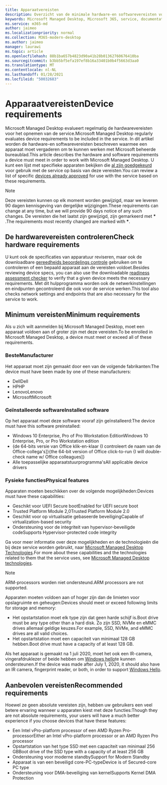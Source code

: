 ```yaml
---
title: Apparaatvereisten
description: Overzicht van de minimale hardware-en softwarevereisten voor apparaten die werken met Microsoft beheerde bureaublad
keywords: Microsoft Managed Desktop, Microsoft 365, service, documentatie
ms.service: m365-md
author: jaimeo
ms.localizationpriority: normal
ms.collection: M365-modern-desktop
ms.author: jaimeo
manager: laurawi
ms.topic: article
ms.openlocfilehash: 88b1ba657b4823d90a41b28b01362760676410ba
ms.sourcegitcommit: b3bb5bf5efa197ef8b16a33401b0b4f5663d3aa0
ms.translationtype: MT
ms.contentlocale: nl-NL
ms.lasthandoff: 01/28/2021
ms.locfileid: "50032683"
---
```

# <a name="device-requirements"></a><span data-ttu-id="e53da-104">Apparaatvereisten</span><span class="sxs-lookup"><span data-stu-id="e53da-104">Device requirements</span></span>

<span data-ttu-id="e53da-105">Microsoft Managed Desktop evalueert regelmatig de hardwarevereisten voor het opnemen van de service.</span><span class="sxs-lookup"><span data-stu-id="e53da-105">Microsoft Managed Desktop regularly evaluates device requirements to be included in the service.</span></span> <span data-ttu-id="e53da-106">In dit artikel worden de hardware-en softwarevereisten beschreven waarmee een apparaat moet vergaderen om te kunnen werken met Microsoft beheerde bureaublad.</span><span class="sxs-lookup"><span data-stu-id="e53da-106">This article describes the hardware and software requirements a device must meet in order to work with Microsoft Managed Desktop.</span></span> <span data-ttu-id="e53da-107">U kunt een lijst met specifieke apparaten bekijken die [al zijn goedgekeurd](device-list.md) voor gebruik met de service op basis van deze vereisten.</span><span class="sxs-lookup"><span data-stu-id="e53da-107">You can review a list of specific [devices already approved](device-list.md) for use with the service based on these requirements.</span></span>

> [!NOTE]
> <span data-ttu-id="e53da-108">Deze vereisten kunnen op elk moment worden gewijzigd, maar we leveren 90 dagen kennisgeving van dergelijke wijzigingen.</span><span class="sxs-lookup"><span data-stu-id="e53da-108">These requirements can change at any time, but we will provide 90 days notice of any such changes.</span></span> <span data-ttu-id="e53da-109">De vereisten die het laatst zijn gewijzigd, zijn gemarkeerd met **\*** .</span><span class="sxs-lookup"><span data-stu-id="e53da-109">The requirements most recently changed are marked with **\***.</span></span> 

## <a name="check-hardware-requirements"></a><span data-ttu-id="e53da-110">De hardwarevereisten controleren</span><span class="sxs-lookup"><span data-stu-id="e53da-110">Check hardware requirements</span></span>

<span data-ttu-id="e53da-111">U kunt ook de specificaties van apparatuur reviseren, maar ook de downloadbare [gereedheids beoordelings controle](../get-ready/readiness-assessment-downloadable.md) gebruiken om te controleren of een bepaald apparaat aan de vereisten voldoet.</span><span class="sxs-lookup"><span data-stu-id="e53da-111">Besides reviewing device specs, you can also use the downloadable [readiness assessment checker](../get-ready/readiness-assessment-downloadable.md) to verify that a given device meets the necessary requirements.</span></span> <span data-ttu-id="e53da-112">Met dit hulpprogramma worden ook de netwerkinstellingen en eindpunten gecontroleerd die ook voor de service werken.</span><span class="sxs-lookup"><span data-stu-id="e53da-112">This tool also checks network settings and endpoints that are also necessary for the service to work.</span></span>

## <a name="minimum-requirements"></a><span data-ttu-id="e53da-113">Minimum vereisten</span><span class="sxs-lookup"><span data-stu-id="e53da-113">Minimum requirements</span></span>

<span data-ttu-id="e53da-114">Als u zich wilt aanmelden bij Microsoft Managed Desktop, moet een apparaat voldoen aan of groter zijn met deze vereisten.</span><span class="sxs-lookup"><span data-stu-id="e53da-114">To be enrolled in Microsoft Managed Desktop, a device must meet or exceed all of these requirements.</span></span>

### <a name="manufacturer"></a><span data-ttu-id="e53da-115">Beste</span><span class="sxs-lookup"><span data-stu-id="e53da-115">Manufacturer</span></span>

<span data-ttu-id="e53da-116">Het apparaat moet zijn gemaakt door een van de volgende fabrikanten:</span><span class="sxs-lookup"><span data-stu-id="e53da-116">The device must have been made by one of these manufacturers:</span></span>

- <span data-ttu-id="e53da-117">Dell</span><span class="sxs-lookup"><span data-stu-id="e53da-117">Dell</span></span>
- <span data-ttu-id="e53da-118">HP</span><span class="sxs-lookup"><span data-stu-id="e53da-118">HP</span></span>
- <span data-ttu-id="e53da-119">Lenovo</span><span class="sxs-lookup"><span data-stu-id="e53da-119">Lenovo</span></span>
- <span data-ttu-id="e53da-120">Microsoft</span><span class="sxs-lookup"><span data-stu-id="e53da-120">Microsoft</span></span>


### <a name="installed-software"></a><span data-ttu-id="e53da-121">Geïnstalleerde software</span><span class="sxs-lookup"><span data-stu-id="e53da-121">Installed software</span></span>

<span data-ttu-id="e53da-122">Op het apparaat moet deze software vooraf zijn geïnstalleerd:</span><span class="sxs-lookup"><span data-stu-id="e53da-122">The device must have this software preinstalled:</span></span>

- <span data-ttu-id="e53da-123">Windows 10 Enterprise, Pro of Pro Workstation Edition</span><span class="sxs-lookup"><span data-stu-id="e53da-123">Windows 10 Enterprise, Pro, or Pro Workstation edition</span></span>
- <span data-ttu-id="e53da-124">{de 64-bits versie van Office klik-en-klaar {I controleert de naam van de Office-collega's]}</span><span class="sxs-lookup"><span data-stu-id="e53da-124">{the 64-bit version of Office click-to-run {I will double-check name w/ Office colleagues]}</span></span>
- <span data-ttu-id="e53da-125">Alle toepasselijke apparaatstuurprogramma's</span><span class="sxs-lookup"><span data-stu-id="e53da-125">All applicable device drivers</span></span>


### <a name="physical-features"></a><span data-ttu-id="e53da-126">Fysieke functies</span><span class="sxs-lookup"><span data-stu-id="e53da-126">Physical features</span></span>

<span data-ttu-id="e53da-127">Apparaten moeten beschikken over de volgende mogelijkheden:</span><span class="sxs-lookup"><span data-stu-id="e53da-127">Devices must have these capabilities:</span></span>

- <span data-ttu-id="e53da-128">Geschikt voor UEFI Secure boot</span><span class="sxs-lookup"><span data-stu-id="e53da-128">Enabled for UEFI secure boot</span></span> 
- <span data-ttu-id="e53da-129">Trusted Platform Module 2,0</span><span class="sxs-lookup"><span data-stu-id="e53da-129">Trusted Platform Module 2.0</span></span> 
- <span data-ttu-id="e53da-130">Geschikt voor op virtualisatie gebaseerde beveiliging</span><span class="sxs-lookup"><span data-stu-id="e53da-130">Capable of virtualization-based security</span></span> 
- <span data-ttu-id="e53da-131">Ondersteuning voor de integriteit van hypervisor-beveiligde code</span><span class="sxs-lookup"><span data-stu-id="e53da-131">Supports Hypervisor-protected code integrity</span></span> 

<span data-ttu-id="e53da-132">Ga voor meer informatie over deze mogelijkheden en de technologieën die bij deze service worden gebruikt, naar [Microsoft Managed Desktop Technologies](../intro/technologies.md).</span><span class="sxs-lookup"><span data-stu-id="e53da-132">For more about these capabilities and the technologies related to them that the service uses, see [Microsoft Managed Desktop technologies](../intro/technologies.md).</span></span>

> [!NOTE]
> <span data-ttu-id="e53da-133">ARM-processors worden niet ondersteund.</span><span class="sxs-lookup"><span data-stu-id="e53da-133">ARM processors are not supported.</span></span>

<span data-ttu-id="e53da-134">Apparaten moeten voldoen aan of hoger zijn dan de limieten voor opslagruimte en geheugen:</span><span class="sxs-lookup"><span data-stu-id="e53da-134">Devices should meet or exceed following limits for storage and memory:</span></span>

- <span data-ttu-id="e53da-135">Het opstartstation moet elk type zijn dat geen harde schijf is.</span><span class="sxs-lookup"><span data-stu-id="e53da-135">Boot drive must be any type other than a hard disk.</span></span> <span data-ttu-id="e53da-136">Zo zijn SSD, NVMe en eMMC drives allemaal geldige keuzes.</span><span class="sxs-lookup"><span data-stu-id="e53da-136">For example, SSD, NVMe, and eMMC drives are all valid choices.</span></span>
- <span data-ttu-id="e53da-137">Het opstartstation moet een capaciteit van minimaal 128 GB hebben.</span><span class="sxs-lookup"><span data-stu-id="e53da-137">Boot drive must have a capacity of at least 128 GB.</span></span>

<span data-ttu-id="e53da-138">Als het apparaat is gemaakt na 1 juli 2020, moet het ook een IR-camera, vingerafdruklezer of beide hebben om [Windows hello](https://docs.microsoft.com/windows-hardware/design/device-experiences/windows-hello-enhanced-sign-in-security)te kunnen ondersteunen.</span><span class="sxs-lookup"><span data-stu-id="e53da-138">If the device was made after July 1, 2020, it should also have an IR camera, fingerprint reader, or both, in order to support [Windows Hello](https://docs.microsoft.com/windows-hardware/design/device-experiences/windows-hello-enhanced-sign-in-security).</span></span>

## <a name="recommended-requirements"></a><span data-ttu-id="e53da-139">Aanbevolen vereisten</span><span class="sxs-lookup"><span data-stu-id="e53da-139">Recommended requirements</span></span>

<span data-ttu-id="e53da-140">Hoewel ze geen absolute vereisten zijn, hebben uw gebruikers een veel betere ervaring wanneer u apparaten kiest met deze functies:</span><span class="sxs-lookup"><span data-stu-id="e53da-140">Though they are not absolute requirements, your users will have a much better experience if you choose devices that have these features:</span></span>

- <span data-ttu-id="e53da-141">Een Intel vPro-platform processor of een AMD Ryzen Pro-processor</span><span class="sxs-lookup"><span data-stu-id="e53da-141">Either an Intel vPro-platform processor or an AMD Ryzen Pro processor</span></span>
- <span data-ttu-id="e53da-142">Opstartstation van het type SSD met een capaciteit van minimaal 256 GB</span><span class="sxs-lookup"><span data-stu-id="e53da-142">Boot drive of the SSD type with a capacity of at least 256 GB</span></span>
- <span data-ttu-id="e53da-143">Ondersteuning voor moderne standby</span><span class="sxs-lookup"><span data-stu-id="e53da-143">Support for Modern Standby</span></span>
- <span data-ttu-id="e53da-144">Apparaat is van een beveiligd core-PC-type</span><span class="sxs-lookup"><span data-stu-id="e53da-144">Device is of Secured-core PC type</span></span>
- <span data-ttu-id="e53da-145">Ondersteuning voor DMA-beveiliging van kernel</span><span class="sxs-lookup"><span data-stu-id="e53da-145">Supports Kernel DMA Protection</span></span>